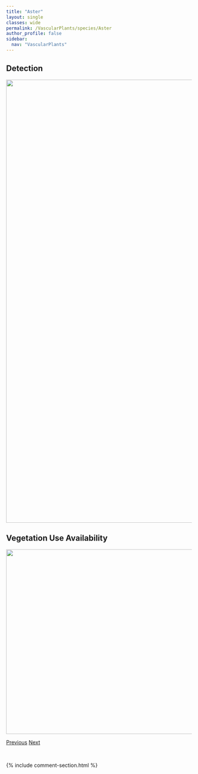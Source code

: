 ```yaml
---
title: "Aster"
layout: single
classes: wide
permalink: /VascularPlants/species/Aster
author_profile: false
sidebar:
  nav: "VascularPlants"
---
```


<h2>Detection</h2>

<a href="https://drive.google.com/uc?export=view&id=1WGnkO38E8WM_YVrz1v4EWTUTKTJZc8T7">
<img src="https://drive.google.com/uc?export=view&id=1WGnkO38E8WM_YVrz1v4EWTUTKTJZc8T7" height = "1200" width = "800">
</a>


<h2>Vegetation Use Availability</h2>

<a href="https://drive.google.com/uc?export=view&id=1rwTwuzvhcrxDiqA56bYLHcF-oiYrxGgv">
<img src="https://drive.google.com/uc?export=view&id=1rwTwuzvhcrxDiqA56bYLHcF-oiYrxGgv" height = "500" width = "1000">
</a>


<a href="/DevelopmentWebsite/VascularPlants/species/AsparagusOfficinalis" class="pagination--pager" title="Asparagus officinalis">Previous</a> <a href="/DevelopmentWebsite/VascularPlants/species/AsterAlpinus" class="pagination--pager" title="Aster alpinus">Next</a>

<p>&nbsp;</p>

{% include comment-section.html %}
